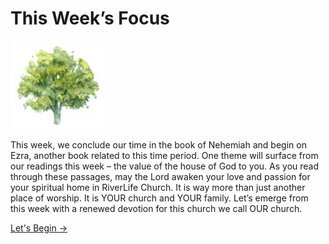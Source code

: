 # This Week’s Focus

<img src="/assets/img/tree.png" style="width: 150px">

This week, we conclude our time in the book of Nehemiah and begin on Ezra, another book related to this time period. One theme will surface from our readings this week – the value of the house of God to you. As you read through these passages, may the Lord awaken your love and passion for your spiritual home in RiverLife Church. It is way more than just another place of worship. It is YOUR church and YOUR family. Let’s emerge from this week with a renewed devotion for this church we call OUR church.

<a href="monday" class="text-center nav-link action-button">
  Let's Begin →
</a>